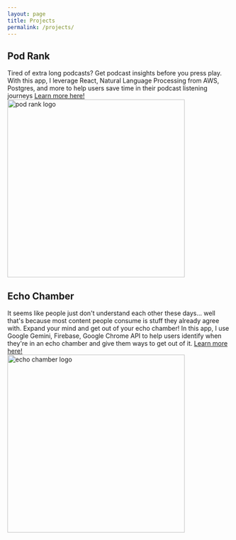 ```yaml
---
layout: page
title: Projects
permalink: /projects/
---
```


## Pod Rank
Tired of extra long podcasts? Get podcast insights before you press play. With this app, I leverage React, Natural Language Processing from AWS, Postgres, and more to help users save time in their podcast listening journeys
[Learn more here!](https://www.podrank.co/about)
<br/>
<img src="{{ site.baseurl }}/assets/podrank_logo.jpeg" alt="pod rank logo" width="400" style="max-width: 100%;"/>

## Echo Chamber
It seems like people just don't understand each other these days... well that's because most content people consume is stuff they already agree with. Expand your mind and get out of your echo chamber! In this app, I use Google Gemini, Firebase, Google Chrome API to help users identify when they're in an echo chamber and give them ways to get out of it.
[Learn more here!](https://www.getechochamber.com/)
<br/>
<img src="{{ site.baseurl }}/assets/echo_chamber_logo.png" alt="echo chamber logo" width="400" style="max-width: 100%;"/>

<script>
  document.addEventListener("DOMContentLoaded", function() {
        addAnchorsToHeaders();
  });
</script>